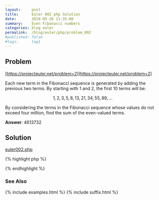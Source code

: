 ```yaml
---
layout:     post
title:      Euler 002 php Solution
date:       2018-05-26 11:35:00
summary:    Even Fibonacci numbers
categories: blog euler
permalink:  /blog/euler/php/problem_002
#published: false
#tags:      tag1
---
```


## Problem

[https://projecteuler.net/problem=2](https://projecteuler.net/problem=2)

Each new term in the Fibonacci sequence is generated by adding the previous two terms. By starting with 1 and 2, the first 10 terms will be:

$$1, 2, 3, 5, 8, 13, 21, 34, 55, 89, ...$$

By considering the terms in the Fibonacci sequence whose values do not exceed four million, find the sum of the even-valued terms.

**Answer**: 4613732

## Solution

[euler002.php](https://gitlab.com/tvarley/euler/-/blob/master/php/euler002.php)

{% highlight php %}
<?php

function euler_solution_002($upper)
{
  $fib1 = 1;
  $fib2 = 1;
  $result = 0;
  $summed = 0;

  while ($result < $upper) {
    if (($result % 2) == 0) {
      $summed += $result;
    }

    $result = $fib1 + $fib2;
    $fib2 = $fib1;
    $fib1 = $result;
  }
  return $summed;
}

echo euler_solution_002(4000000);

?>
{% endhighlight %}

### See Also
{% include examples.html %}
{% include suffix.html %}
